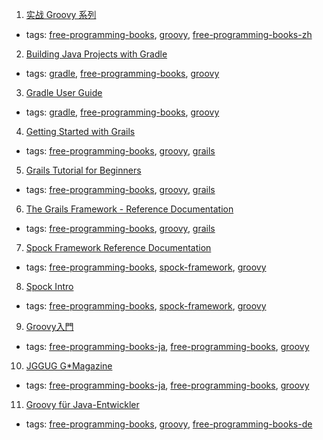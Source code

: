 1. [实战 Groovy 系列](http://www.ibm.com/developerworks/cn/java/j-pg/)
  * tags: [free-programming-books](tags/free-programming-books.md), [groovy](tags/groovy.md), [free-programming-books-zh](tags/free-programming-books-zh.md)
2. [Building Java Projects with Gradle](http://spring.io/guides/gs/gradle/)
  * tags: [gradle](tags/gradle.md), [free-programming-books](tags/free-programming-books.md), [groovy](tags/groovy.md)
3. [Gradle User Guide](https://docs.gradle.org/current/userguide/userguide.html)
  * tags: [gradle](tags/gradle.md), [free-programming-books](tags/free-programming-books.md), [groovy](tags/groovy.md)
4. [Getting Started with Grails](http://www.infoq.com/minibooks/grails-getting-started)
  * tags: [free-programming-books](tags/free-programming-books.md), [groovy](tags/groovy.md), [grails](tags/grails.md)
5. [Grails Tutorial for Beginners](http://grails.asia/grails-tutorial-for-beginners/)
  * tags: [free-programming-books](tags/free-programming-books.md), [groovy](tags/groovy.md), [grails](tags/grails.md)
6. [The Grails Framework - Reference Documentation](http://grails.github.io/grails-doc/latest/)
  * tags: [free-programming-books](tags/free-programming-books.md), [groovy](tags/groovy.md), [grails](tags/grails.md)
7. [Spock Framework Reference Documentation](https://spockframework.github.io/spock/docs/current/index.html)
  * tags: [free-programming-books](tags/free-programming-books.md), [spock-framework](tags/spock-framework.md), [groovy](tags/groovy.md)
8. [Spock Intro](http://edgibbs.com/spock-intro-a-bdd-testing-framework-in-groovy/)
  * tags: [free-programming-books](tags/free-programming-books.md), [spock-framework](tags/spock-framework.md), [groovy](tags/groovy.md)
9. [Groovy入門](http://www.oki-osk.jp/esc/groovy/)
  * tags: [free-programming-books-ja](tags/free-programming-books-ja.md), [free-programming-books](tags/free-programming-books.md), [groovy](tags/groovy.md)
10. [JGGUG G*Magazine](http://grails.jp/g_mag_jp/)
  * tags: [free-programming-books-ja](tags/free-programming-books-ja.md), [free-programming-books](tags/free-programming-books.md), [groovy](tags/groovy.md)
11. [Groovy für Java-Entwickler](http://examples.oreilly.de/openbooks/pdf_groovyger.pdf)
  * tags: [free-programming-books](tags/free-programming-books.md), [groovy](tags/groovy.md), [free-programming-books-de](tags/free-programming-books-de.md)
